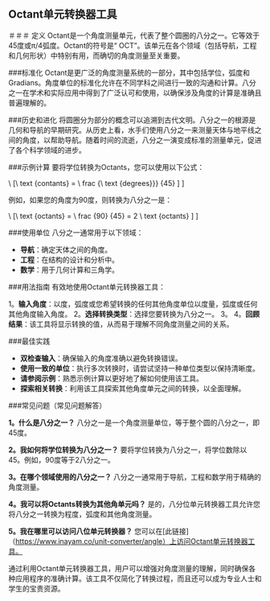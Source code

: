 ## Octant单元转换器工具

＃＃＃ 定义
Octant是一个角度测量单元，代表了整个圆圈的八分之一。它等效于45度或π/4弧度。Octant的符号是“ OCT”。该单元在各个领域（包括导航，工程和几何形状）中特别有用，而确切的角度测量至关重要。

###标准化
Octant是更广泛的角度测量系统的一部分，其中包括学位，弧度和Gradians。角度单位的标准化允许在不同学科之间进行一致的沟通和计算。八分之一在学术和实际应用中得到了广泛认可和使用，以确保涉及角度的计算是准确且普遍理解的。

###历史和进化
将圆圈分为部分的概念可以追溯到古代文明。八分之一的根源是几何和导航的早期研究。从历史上看，水手们使用八分之一来测量天体与地平线之间的角度，以帮助导航。随着时间的流逝，八分之一演变成标准的测量单元，促进了各个科学领域的进步。

###示例计算
要将学位转换为Octants，您可以使用以下公式：

\ [\ text {contants} = \ frac {\ text {degrees}}} {45} \] \]

例如，如果您的角度为90度，则转换为八分之一是：

\ [\ text {octants} = \ frac {90} {45} = 2 \ text {octants} \] \]

###使用单位
八分之一通常用于以下领域：

- **导航**：确定天体之间的角度。
- **工程**：在结构的设计和分析中。
- **数学**：用于几何计算和三角学。

###用法指南
有效地使用Octant单元转换器工具：

1。**输入角度**：以度，弧度或您希望转换的任何其他角度单位以度量，弧度或任何其他角度输入角度。
2。**选择转换类型**：选择您要转换为八分之一。
3。
4。**回顾结果**：该工具将显示转换的值，从而易于理解不同角度测量之间的关系。

###最佳实践
- **双检查输入**：确保输入的角度准确以避免转换错误。
- **使用一致的单位**：执行多次转换时，请尝试坚持一种单位类型以保持清晰度。
- **请参阅示例**：熟悉示例计算以更好地了解如何使用该工具。
- **探索相关转换**：利用该工具探索其他角度单元之间的转换，以全面理解。

###常见问题（常见问题解答）

**1。什么是八分之一？**
八分之一是一个角度测量单位，等于整个圆的八分之一，即45度。

**2。我如何将学位转换为八分之一？**
要将学位转换为八分之一，将学位数除以45。例如，90度等于2八分之一。

**3。在哪个领域使用的八分之一？**
八分之一通常用于导航，工程和数学用于精确的角度测量。

**4。我可以将Octants转换为其他角单元吗？**
是的，八分位单元转换器工具允许您将八分之一转换为程度，弧度和其他角度测量。

**5。我在哪里可以访问八位单元转换器？**
您可以在[此链接]（https://www.inayam.co/unit-converter/angle）上访问Octant单元转换器工具。

通过利用Octant单元转换器工具，用户可以增强对角度测量的理解，同时确保各种应用程序的准确计算。该工具不仅简化了转换过程，而且还可以成为专业人士和学生的宝贵资源。